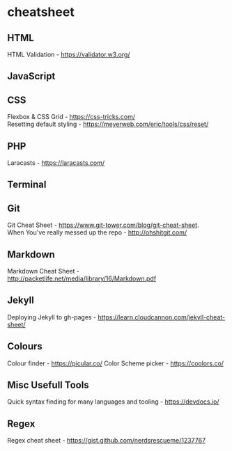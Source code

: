 # cheatsheet

HTML
---
HTML Validation - https://validator.w3.org/

JavaScript
---

CSS
---
Flexbox & CSS Grid - https://css-tricks.com/       
Resetting default styling - https://meyerweb.com/eric/tools/css/reset/

PHP
---
Laracasts - https://laracasts.com/

Terminal
---

Git
---
Git Cheat Sheet - https://www.git-tower.com/blog/git-cheat-sheet.   
When You've really messed up the repo - http://ohshitgit.com/

Markdown
---
Markdown Cheat Sheet - http://packetlife.net/media/library/16/Markdown.pdf

Jekyll
---
Deploying Jekyll to gh-pages - https://learn.cloudcannon.com/jekyll-cheat-sheet/

Colours
---
Colour finder - https://picular.co/
Color Scheme picker - https://coolors.co/

Misc Usefull Tools
---
Quick syntax finding for many languages and tooling - https://devdocs.io/

Regex
---
Regex cheat sheet - https://gist.github.com/nerdsrescueme/1237767
